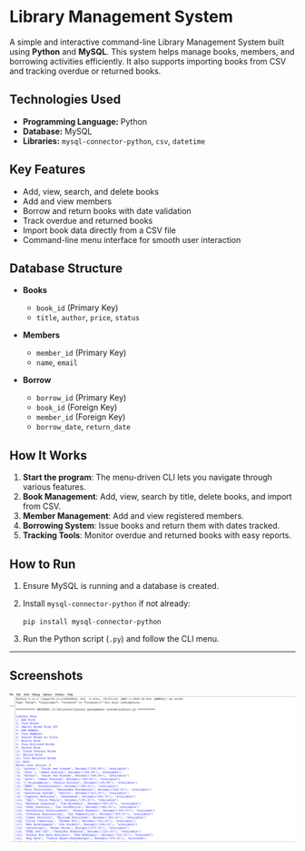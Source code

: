 
#  Library Management System

A simple and interactive command-line Library Management System built using **Python** and **MySQL**. This system helps manage books, members, and borrowing activities efficiently. It also supports importing books from CSV and tracking overdue or returned books.

##  Technologies Used

- **Programming Language:** Python  
- **Database:** MySQL  
- **Libraries:** `mysql-connector-python`, `csv`, `datetime`

##  Key Features

- Add, view, search, and delete books
- Add and view members
- Borrow and return books with date validation
- Track overdue and returned books
- Import book data directly from a CSV file
- Command-line menu interface for smooth user interaction

##  Database Structure

- **Books**
  - `book_id` (Primary Key)
  - `title`, `author`, `price`, `status`

- **Members**
  - `member_id` (Primary Key)
  - `name`, `email`

- **Borrow**
  - `borrow_id` (Primary Key)
  - `book_id` (Foreign Key)
  - `member_id` (Foreign Key)
  - `borrow_date`, `return_date`

##  How It Works

1. **Start the program**: The menu-driven CLI lets you navigate through various features.
2. **Book Management**: Add, view, search by title, delete books, and import from CSV.
3. **Member Management**: Add and view registered members.
4. **Borrowing System**: Issue books and return them with dates tracked.
5. **Tracking Tools**: Monitor overdue and returned books with easy reports.


##  How to Run

1. Ensure MySQL is running and a database is created.
2. Install `mysql-connector-python` if not already:
   
   `
   pip install mysql-connector-python
   `
3. Run the Python script (`.py`) and follow the CLI menu.

---

##  Screenshots 

![image alt](https://github.com/lokeshkumarjagadeesh/Library-Management-System/blob/18d0ffaa9b4c13d63acd9a72d4cf185f45e9dc1b/sample%20output.png)

